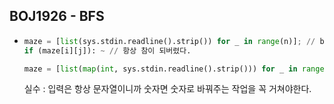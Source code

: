 ## BOJ1926 - BFS

- ```python
  maze = [list(sys.stdin.readline().strip()) for _ in range(n)]; // before
  if (maze[i][j]): ~ // 항상 참이 되버렸다.

  maze = [list(map(int, sys.stdin.readline().strip())) for _ in range(n)]; // after
  ```

  실수 : 입력은 항상 문자열이니까 숫자면 숫자로 바꿔주는 작업을 꼭 거쳐야한다.
